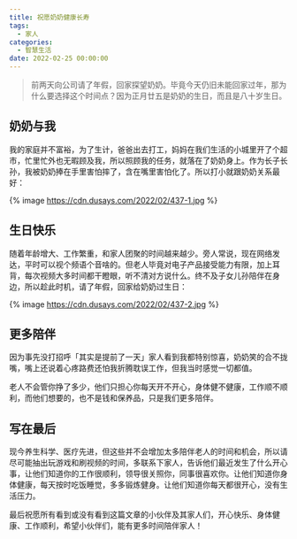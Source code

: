 ```yaml
---
title: 祝愿奶奶健康长寿
tags:
  - 家人
categories:
  - 智慧生活
date: 2022-02-25 00:00:00
---
```


> 前两天向公司请了年假，回家探望奶奶。毕竟今天仍旧未能回家过年，那为什么要选择这个时间点？因为正月廿五是奶奶的生日，而且是八十岁生日。

<!-- more -->

## 奶奶与我

我的家庭并不富裕，为了生计，爸爸出去打工，妈妈在我们生活的小城里开了个超市，忙里忙外也无暇顾及我，所以照顾我的任务，就落在了奶奶身上。作为长子长孙，我被奶奶捧在手里害怕摔了，含在嘴里害怕化了。所以打小就跟奶奶关系最好：

{% image https://cdn.dusays.com/2022/02/437-1.jpg %}

## 生日快乐

随着年龄增大、工作繁重，和家人团聚的时间越来越少。旁人常说，现在网络发达，平时可以视个频语个音啥的。但老人毕竟对电子产品接受能力有限，加上耳背，每次视频大多时间都干瞪眼，听不清对方说什么。终不及子女儿孙陪伴在身边，所以趁此时机，请了年假，回家给奶奶过生日：

{% image https://cdn.dusays.com/2022/02/437-2.jpg %}

## 更多陪伴

因为事先没打招呼「其实是提前了一天」家人看到我都特别惊喜，奶奶笑的合不拢嘴，嘴上还说着心疼路费还怕我折腾耽误工作，但我当时感觉一切都值。

老人不会管你挣了多少，他们只担心你每天开不开心，身体健不健康，工作顺不顺利，而他们想要的，也不是钱和保养品，只是我们更多陪伴。

## 写在最后

现今养生科学、医疗先进，但这些并不会增加太多陪伴老人的时间和机会，所以请尽可能抽出玩游戏和刷视频的时间，多联系下家人，告诉他们最近发生了什么开心事，让他们知道你的工作很顺利，领导很关照你，同事很喜欢你。让他们知道你身体健康，每天按时吃饭睡觉，多多锻炼健身。让他们知道你每天都很开心，没有生活压力。

最后祝愿所有看到或没有看到这篇文章的小伙伴及其家人们，开心快乐、身体健康、工作顺利，希望小伙伴们，能有更多时间陪伴家人！
